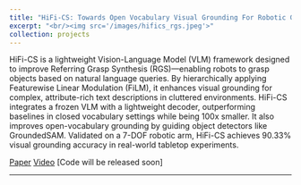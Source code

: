 ```yaml
---
title: "HiFi-CS: Towards Open Vocabulary Visual Grounding For Robotic Grasping Using Vision-Language Models"
excerpt: "<br/><img src='/images/hifics_rgs.jpeg'>"
collection: projects
---
```


HiFi-CS is a lightweight Vision-Language Model (VLM) framework designed to improve Referring Grasp Synthesis (RGS)—enabling robots to grasp objects based on natural language queries. By hierarchically applying Featurewise Linear Modulation (FiLM), it enhances visual grounding for complex, attribute-rich text descriptions in cluttered environments. HiFi-CS integrates a frozen VLM with a lightweight decoder, outperforming baselines in closed vocabulary settings while being 100x smaller. It also improves open-vocabulary grounding by guiding object detectors like GroundedSAM. Validated on a 7-DOF robotic arm, HiFi-CS achieves 90.33% visual grounding accuracy in real-world tabletop experiments.

[Paper](https://arxiv.org/pdf/2409.10419?) [Video](https://drive.google.com/file/d/1nTvp1hcG-DgwO3iWJ5msr5KKAuIPjxqq/view?usp=sharing) [Code will be released soon]

---
